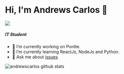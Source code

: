 # Hi, I'm Andrews Carlos 👋

[<img src="https://img.icons8.com/color/30/000000/linkedin.png"/>](https://www.linkedin.com/in/andrews-carlos-608900143/) 

##### IT Student

- 🔭 I’m currently working on Pontte.
- 🌱 I’m currently learning ReactJs, NodeJs and Python.
- 💬 Ask me about [issues](https://github.com/andrewscarlos/andrewscarlos/issues)

![andrewscarlos github stats](https://github-readme-stats.vercel.app/api?username=andrewscarlos&theme=dark&show_icons=true)
